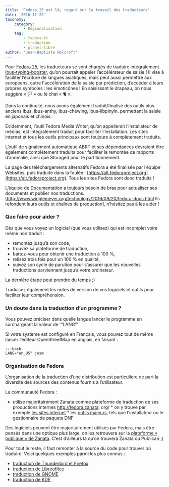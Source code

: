 ```yaml
---
title: 'Fedora 25 est là, regard sur le travail des traducteurs'
date: '2016-11-22'
taxonomy:
    category:
        - Régionalisation
    tag:
        - fedora-fr
        - traduction
        - planet-libre
author: 'Jean-Baptiste Holcroft'
---
```


Pour [Fedora 25](https://getfedora.org), les traducteurs se sont chargés de traduire intégralement [ibus-typing-booster](https://fedoramagazine.org/ibus-typing-booster/), qu’on pourrait appeler l’accélérateur de saisie ! Il vise à faciliter l’écriture de langues asiatiques, mais peut aussi permettre aux européens, outre l'accélération de la saisie par prédiction, d’accéder à leurs propres symboles : les émoticônes ! En saisissant le drapeau, on nous suggère « 🏳‍ » ou le chat « 🐈 ».

Dans la continuité, nous avons également traduit/finalisé des outils plus anciens ibus, ibus-anthy, ibus-chewing, ibus-libpinyin. permettant la saisie en japonais et chinois.

Évidemment, l’outil Fedora Media Writer, qu’on appellerait l’installateur de médias, est intégralement traduit pour faciliter l’installation. Les sites internet et tous les outils principaux sont toujours à complètement traduits.

L’outil de signalement automatique ABRT et ses dépendances devraient être également complètement traduits pour faciliter la remontée de rapports d’anomalie, ainsi que Storaged pour le partitionnement.

La page des téléchargements alternatifs Fedora a été finalisée par l’équipe Websites, puis traduite dans la foulée : [https://alt.fedoraproject.org](https://alt.fedoraproject.org). Tous les sites Fedora sont donc traduits !

L’équipe de Documentation a toujours besoin de bras pour actualiser ses documents et publier nos traductions. [http://www.winglemeyer.org/technology/2016/09/20/fedora-docs.html Ils refondent leurs outils et chaînes de production], n’hésitez pas à les aider !

### Que faire pour aider ?

Dès que vous voyez un logiciel (que vous utilisez) qui est incomplet voire même non traduit :

* remontez jusqu’à son code,
* trouvez sa plateforme de traduction,
* battez-vous pour obtenir une traduction à 100 %,
* relisez trois fois pour un 100 % en qualité,
* suivez son cycle de parution pour s’assurer que les nouvelles traductions parviennent jusqu’à votre ordinateur.

La dernière étape peut prendre du temps ;)

Traduisez également les notes de version de vos logiciels et outils pour faciliter leur compréhension.

### Un doute dans la traduction d’un programme ?

Vous pouvez préciser dans quelle langue lancer le programme en surchargeant la valeur de '“LANG”'

Si votre système est configuré en Français, vous pouvez tout de même lancer l’éditeur OpenStreetMap en anglais, en faisant :

    :::bash
    LANG="en_US" josm

### Organisation de Fedora

L’organisation de la traduction d’une distribution est particulière de part la diversité des sources des contenus fournis à l’utilisateur.

La communauté Fedora :

* utilise majoritairement Zanata comme plateforme de traduction de ses productions internes http://fedora.zanata. org/
       * on y trouve par exemple [les sites internet](https://fedora.zanata.org/version-group/view/web)
       * les [outils majeurs](https://fedora.zanata.org/version-group/view/main), tels que l’installateur ou le gestionnaire de paquets DNF

Des logiciels peuvent être majoritairement utilisés par Fedora, mais être pensés dans une optique plus large, on les retrouvera sur la [plateforme « publique » de Zanata](https://translate.zanata.org).
C’est d’ailleurs là qu’on trouvera Zanata ou Publican ;)

Pour tout le reste, il faut remonter à la source du code pour trouver où traduire. Voici quelques exemples parmi les plus connus :

* [traduction de Thunderbird et Firefox](https://wiki.mozilla.org/L10n:Home_Page)
* [traduction de Libreoffice](https://fr.libreoffice.org/community/localization/)
* [traduction de GNOME](https://l10n.gnome.org)
* [traduction de KDE](http://l10n.kde.org)
